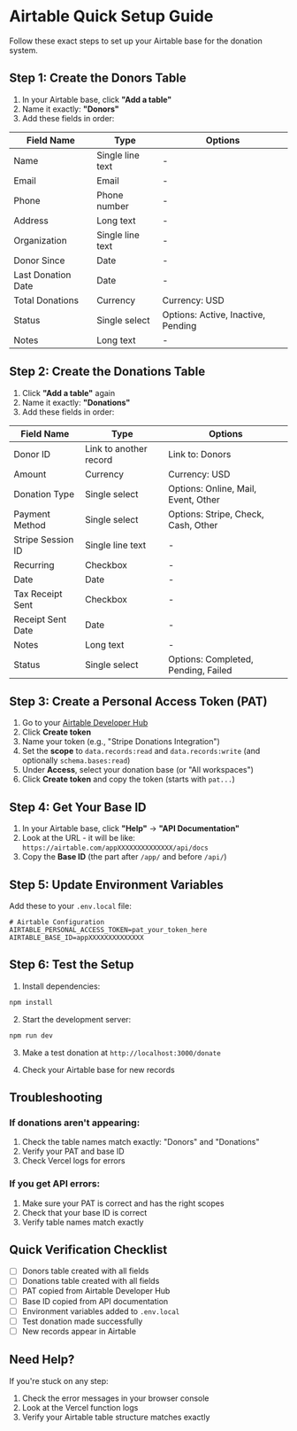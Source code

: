 # Airtable Quick Setup Guide

Follow these exact steps to set up your Airtable base for the donation system.

## Step 1: Create the Donors Table

1. In your Airtable base, click **"Add a table"**
2. Name it exactly: **"Donors"**
3. Add these fields in order:

| Field Name | Type | Options |
|------------|------|---------|
| Name | Single line text | - |
| Email | Email | - |
| Phone | Phone number | - |
| Address | Long text | - |
| Organization | Single line text | - |
| Donor Since | Date | - |
| Last Donation Date | Date | - |
| Total Donations | Currency | Currency: USD |
| Status | Single select | Options: Active, Inactive, Pending |
| Notes | Long text | - |

## Step 2: Create the Donations Table

1. Click **"Add a table"** again
2. Name it exactly: **"Donations"**
3. Add these fields in order:

| Field Name | Type | Options |
|------------|------|---------|
| Donor ID | Link to another record | Link to: Donors |
| Amount | Currency | Currency: USD |
| Donation Type | Single select | Options: Online, Mail, Event, Other |
| Payment Method | Single select | Options: Stripe, Check, Cash, Other |
| Stripe Session ID | Single line text | - |
| Recurring | Checkbox | - |
| Date | Date | - |
| Tax Receipt Sent | Checkbox | - |
| Receipt Sent Date | Date | - |
| Notes | Long text | - |
| Status | Single select | Options: Completed, Pending, Failed |

## Step 3: Create a Personal Access Token (PAT)

1. Go to your [Airtable Developer Hub](https://airtable.com/developers/web/api/personal-access-tokens/)
2. Click **Create token**
3. Name your token (e.g., "Stripe Donations Integration")
4. Set the **scope** to `data.records:read` and `data.records:write` (and optionally `schema.bases:read`)
5. Under **Access**, select your donation base (or "All workspaces")
6. Click **Create token** and copy the token (starts with `pat...`)

## Step 4: Get Your Base ID

1. In your Airtable base, click **"Help"** → **"API Documentation"**
2. Look at the URL - it will be like: `https://airtable.com/appXXXXXXXXXXXXXX/api/docs`
3. Copy the **Base ID** (the part after `/app/` and before `/api/`)

## Step 5: Update Environment Variables

Add these to your `.env.local` file:

```env
# Airtable Configuration
AIRTABLE_PERSONAL_ACCESS_TOKEN=pat_your_token_here
AIRTABLE_BASE_ID=appXXXXXXXXXXXXXX
```

## Step 6: Test the Setup

1. Install dependencies:
```bash
npm install
```

2. Start the development server:
```bash
npm run dev
```

3. Make a test donation at `http://localhost:3000/donate`

4. Check your Airtable base for new records

## Troubleshooting

### If donations aren't appearing:
1. Check the table names match exactly: "Donors" and "Donations"
2. Verify your PAT and base ID
3. Check Vercel logs for errors

### If you get API errors:
1. Make sure your PAT is correct and has the right scopes
2. Check that your base ID is correct
3. Verify table names match exactly

## Quick Verification Checklist

- [ ] Donors table created with all fields
- [ ] Donations table created with all fields
- [ ] PAT copied from Airtable Developer Hub
- [ ] Base ID copied from API documentation
- [ ] Environment variables added to `.env.local`
- [ ] Test donation made successfully
- [ ] New records appear in Airtable

## Need Help?

If you're stuck on any step:
1. Check the error messages in your browser console
2. Look at the Vercel function logs
3. Verify your Airtable table structure matches exactly 